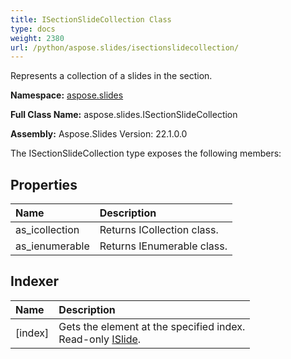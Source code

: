 ```yaml
---
title: ISectionSlideCollection Class
type: docs
weight: 2380
url: /python/aspose.slides/isectionslidecollection/
---
```


Represents a collection of a slides in the section.

**Namespace:** [aspose.slides](/python/aspose.slides/)

**Full Class Name:** aspose.slides.ISectionSlideCollection

**Assembly:**  Aspose.Slides Version: 22.1.0.0

The ISectionSlideCollection type exposes the following members:
## **Properties**
|**Name**|**Description**|
| :- | :- |
|as_icollection|Returns ICollection class.|
|as_ienumerable|Returns IEnumerable class.|
## **Indexer**
|**Name**|**Description**|
| :- | :- |
|[index]|Gets the element at the specified index.<br/>            Read-only [ISlide](/python/aspose.slides/islide/).|
